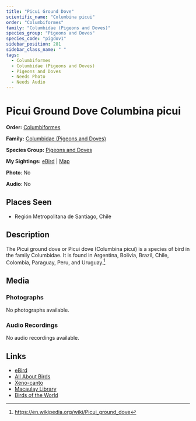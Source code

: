 ```yaml
---
title: "Picui Ground Dove"
scientific_name: "Columbina picui"
order: "Columbiformes"
family: "Columbidae (Pigeons and Doves)"
species_group: "Pigeons and Doves"
species_code: "pigdov1"
sidebar_position: 281
sidebar_class_name: " "
tags: 
  - Columbiformes
  - Columbidae (Pigeons and Doves)
  - Pigeons and Doves
  - Needs Photo
  - Needs Audio
---
```


# Picui Ground Dove <span className='sci_name'>Columbina picui</span>

**Order:** [Columbiformes](/tags/columbiformes)

**Family:** [Columbidae (Pigeons and Doves)](/tags/columbidae-pigeons-and-doves)

**Species Group:** [Pigeons and Doves](/tags/pigeons-and-doves)

**My Sightings:** [eBird](https://ebird.org/lifelist?r=world&time=life&spp=pigdov1) | [Map](/map?species_code=pigdov1)

**Photo**: No 

**Audio**: No

## Places Seen

* Región Metropolitana de Santiago, Chile

## Description
The Picui ground dove or Picui dove (Columbina picui) is a species of bird in the family Columbidae. It is found in Argentina, Bolivia, Brazil, Chile, Colombia, Paraguay, Peru, and Uruguay.[^1]

[^1]: https://en.wikipedia.org/wiki/Picui_ground_dove

## Media
### Photographs
No photographs available.

### Audio Recordings
No audio recordings available.

## Links
* [eBird](https://ebird.org/species/pigdov1) 
* [All About Birds](https://www.allaboutbirds.org/guide/pigdov1) 
* [Xeno-canto](https://www.xeno-canto.org/species/columbina-picui) 
* [Macaulay Library](https://search.macaulaylibrary.org/catalog?taxonCode=pigdov1&sort=rating_rank_desc)
* [Birds of the World](https://birdsoftheworld.org/bow/species/pigdov1)
